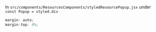 


In `src/components/ResourcesComponents/styledResourcePopup.jsx`
under `const Popup = styled.div`
```jsx
margin: auto;
margin-top: 4%;
```
